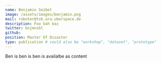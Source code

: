```yaml
---
name: Benjamin Seibel
image: /assets/images/benjamin.png
mail: roboter@tsb.ara.uberspace.de
description: Foo bah baz
twitter: bnjmnsbl
github:
position: Master Of Disaster
type: publication # could also be "workshop", "dataset", "prototype"
---
```



Ben is ben is ben is availalbe as content
